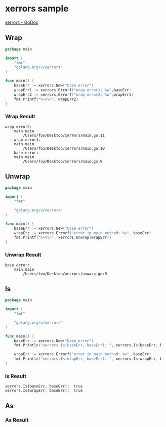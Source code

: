# xerrors sample

[xerrors - GoDoc](https://godoc.org/golang.org/x/xerrors)

## Wrap

```go
package main

import (
    "fmt"
    "golang.org/x/xerrors"
)

func main() {
    baseErr := xerrors.New("base error")
    wrapErr1 := xerrors.Errorf("wrap error1: %w",baseErr)
    wrapErr2 := xerrors.Errorf("wrap error2: %w",wrapErr1)
    fmt.Printf("%+v\n", wrapErr2)
}
```

### Wrap Result

```text
wrap error2:
    main.main
        /Users/foo/Desktop/xerrors/main.go:11
  - wrap error1:
    main.main
        /Users/foo/Desktop/xerrors/main.go:10
  - base error:
    main.main
        /Users/foo/Desktop/xerrors/main.go:9
```

## Unwrap

```go
package main

import (
	"fmt"

	"golang.org/x/xerrors"
)

func main() {
	baseErr := xerrors.New("base error")
	wrapErr := xerrors.Errorf("error in main method: %w", baseErr)
	fmt.Printf("%+v\n", xerrors.Unwrap(wrapErr))
}
```

### Unwrap Result

```text
base error:
    main.main
        /Users/foo/Desktop/xerrors/unwarp.go:9
```

## Is

```go
package main

import (
	"fmt"

	"golang.org/x/xerrors"
)

func main() {
	baseErr := xerrors.New("base error")
	fmt.Println("xerrors.Is(baseErr, baseErr): ", xerrors.Is(baseErr, baseErr))

	wrapErr := xerrors.Errorf("error in main method: %w", baseErr)
	fmt.Println("xerrors.Is(wrapErr, baseErr): ", xerrors.Is(wrapErr, baseErr))
}
```

### Is Result

```text
xerrors.Is(baseErr, baseErr):  true
xerrors.Is(wrapErr, baseErr):  true
```

## As

### As Result
